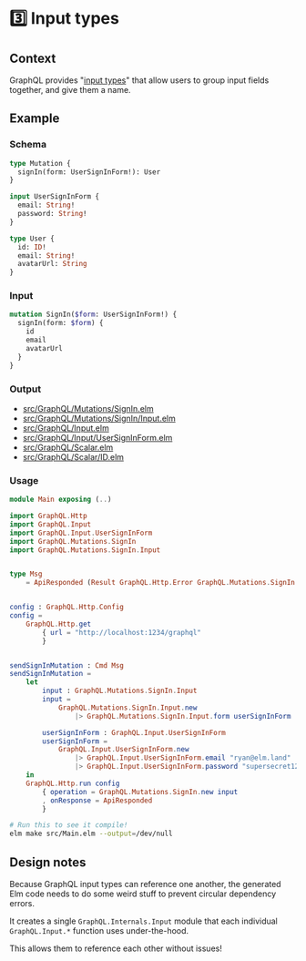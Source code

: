 # 3️⃣ Input types

## Context

GraphQL provides "[input types](https://graphql.org/learn/schema/#input-types)" that allow users to group input fields together, and give them a name.


## Example

### Schema

```graphql
type Mutation {
  signIn(form: UserSignInForm!): User
}

input UserSignInForm {
  email: String!
  password: String!
}

type User {
  id: ID!
  email: String!
  avatarUrl: String
}
```

### Input

```graphql
mutation SignIn($form: UserSignInForm!) {
  signIn(form: $form) {
    id
    email 
    avatarUrl
  }
}
```

### Output

- [src/GraphQL/Mutations/SignIn.elm](src/GraphQL/Mutations/SignIn.elm)
- [src/GraphQL/Mutations/SignIn/Input.elm](src/GraphQL/Mutations/SignIn/Input.elm)
- [src/GraphQL/Input.elm](src/GraphQL/Input.elm)
- [src/GraphQL/Input/UserSignInForm.elm](src/GraphQL/Input/UserSignInForm.elm)
- [src/GraphQL/Scalar.elm](src/GraphQL/Scalar.elm)
- [src/GraphQL/Scalar/ID.elm](src/GraphQL/Scalar/ID.elm)

### Usage

```elm
module Main exposing (..)

import GraphQL.Http
import GraphQL.Input
import GraphQL.Input.UserSignInForm
import GraphQL.Mutations.SignIn
import GraphQL.Mutations.SignIn.Input


type Msg
    = ApiResponded (Result GraphQL.Http.Error GraphQL.Mutations.SignIn.Data)


config : GraphQL.Http.Config
config =
    GraphQL.Http.get
        { url = "http://localhost:1234/graphql"
        }


sendSignInMutation : Cmd Msg
sendSignInMutation =
    let
        input : GraphQL.Mutations.SignIn.Input
        input =
            GraphQL.Mutations.SignIn.Input.new
                |> GraphQL.Mutations.SignIn.Input.form userSignInForm

        userSignInForm : GraphQL.Input.UserSignInForm
        userSignInForm =
            GraphQL.Input.UserSignInForm.new
                |> GraphQL.Input.UserSignInForm.email "ryan@elm.land"
                |> GraphQL.Input.UserSignInForm.password "supersecret123"
    in
    GraphQL.Http.run config
        { operation = GraphQL.Mutations.SignIn.new input
        , onResponse = ApiResponded
        }
```

```bash
# Run this to see it compile!
elm make src/Main.elm --output=/dev/null
```

## Design notes

Because GraphQL input types can reference one another, the generated Elm code needs to do some weird stuff to prevent circular dependency errors. 

It creates a single `GraphQL.Internals.Input` module that each individual `GraphQL.Input.*` function uses under-the-hood.

This allows them to reference each other without issues!